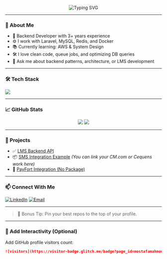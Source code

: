 <!-- Profile README -->

<p align="center">
  <img src="https://readme-typing-svg.demolab.com?font=Fira+Code&size=24&pause=1000&center=true&vCenter=true&width=435&lines=Hi+I'm+Mostafa;Backend+Engineer+%7C+Laravel+Expert;MySQL+%7C+REST+API+%7C+Queue+Jobs" alt="Typing SVG" />
</p>

---

### 🚀 About Me
- 🧠 Backend Developer with 3+ years experience
- ⚙️ I work with Laravel, MySQL, Redis, and Docker
- 📚 Currently learning: AWS & System Design
- 🛠 I love clean code, queue jobs, and optimizing DB queries
- 💬 Ask me about backend patterns, architecture, or LMS development

---

### 🛠 Tech Stack

<p>
  <img src="https://skillicons.dev/icons?i=php,laravel,mysql,redis,docker,git,linux" />
</p>

---

### 📈 GitHub Stats

<p align="center">
  <img src="https://github-readme-stats.vercel.app/api?username=mostafamahmoud96&show_icons=true&theme=radical" />
  <img src="https://streak-stats.demolab.com?user=mostafamahmoud96&theme=radical" />
</p>

---

### 📂 Projects
- ✅ [LMS Backend API](https://github.com/mostafamahmoud96/LMS-backend)
- 📦 [SMS Integration Example](#) *(You can link your CM.com or Cequens work here)*
- 📘 [PayFort Integration (No Package)](#)

---

### 📫 Connect With Me
[![LinkedIn](https://img.shields.io/badge/-LinkedIn-blue?style=flat-square&logo=linkedin&logoColor=white)](https://www.linkedin.com/in/mostafamahmoud96/)
[![Email](https://img.shields.io/badge/-Email-red?style=flat-square&logo=gmail&logoColor=white)](mailto:your-email@example.com)

---

> 🎯 Bonus Tip: Pin your best repos to the top of your profile.

---

### 🔁 Add Interactivity (Optional)
Add GitHub profile visitors count:

```markdown
![visitors](https://visitor-badge.glitch.me/badge?page_id=mostafamahmoud96)
